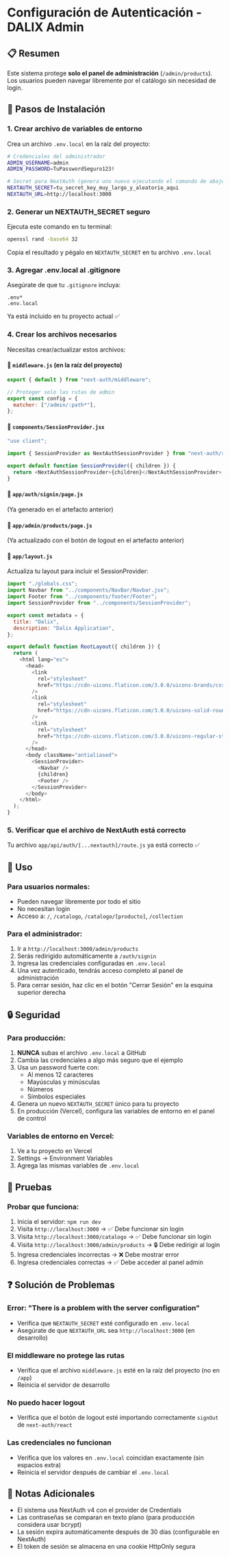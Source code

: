 # Configuración de Autenticación - DALIX Admin

## 📋 Resumen
Este sistema protege **solo el panel de administración** (`/admin/products`). Los usuarios pueden navegar libremente por el catálogo sin necesidad de login.

## 🔧 Pasos de Instalación

### 1. Crear archivo de variables de entorno

Crea un archivo `.env.local` en la raíz del proyecto:

```bash
# Credenciales del administrador
ADMIN_USERNAME=admin
ADMIN_PASSWORD=TuPasswordSeguro123!

# Secret para NextAuth (genera uno nuevo ejecutando el comando de abajo)
NEXTAUTH_SECRET=tu_secret_key_muy_largo_y_aleatorio_aqui
NEXTAUTH_URL=http://localhost:3000
```

### 2. Generar un NEXTAUTH_SECRET seguro

Ejecuta este comando en tu terminal:

```bash
openssl rand -base64 32
```

Copia el resultado y pégalo en `NEXTAUTH_SECRET` en tu archivo `.env.local`

### 3. Agregar .env.local al .gitignore

Asegúrate de que tu `.gitignore` incluya:

```
.env*
.env.local
```

Ya está incluido en tu proyecto actual ✅

### 4. Crear los archivos necesarios

Necesitas crear/actualizar estos archivos:

#### 📁 `middleware.js` (en la raíz del proyecto)
```javascript
export { default } from "next-auth/middleware";

// Proteger solo las rutas de admin
export const config = {
  matcher: ["/admin/:path*"],
};
```

#### 📁 `components/SessionProvider.jsx`
```javascript
"use client";

import { SessionProvider as NextAuthSessionProvider } from "next-auth/react";

export default function SessionProvider({ children }) {
  return <NextAuthSessionProvider>{children}</NextAuthSessionProvider>;
}
```

#### 📁 `app/auth/signin/page.js`
(Ya generado en el artefacto anterior)

#### 📁 `app/admin/products/page.js`
(Ya actualizado con el botón de logout en el artefacto anterior)

#### 📁 `app/layout.js`
Actualiza tu layout para incluir el SessionProvider:

```javascript
import "./globals.css";
import Navbar from "../components/NavBar/Navbar.jsx";
import Footer from "../components/footer/Footer";
import SessionProvider from "../components/SessionProvider";

export const metadata = {
  title: "Dalix",
  description: "Dalix Application",
};

export default function RootLayout({ children }) {
  return (
    <html lang="es">
      <head>
        <link
          rel="stylesheet"
          href="https://cdn-uicons.flaticon.com/3.0.0/uicons-brands/css/uicons-brands.css"
        />
        <link
          rel="stylesheet"
          href="https://cdn-uicons.flaticon.com/3.0.0/uicons-solid-rounded/css/uicons-solid-rounded.css"
        />
        <link
          rel="stylesheet"
          href="https://cdn-uicons.flaticon.com/3.0.0/uicons-regular-straight/css/uicons-regular-straight.css"
        />
      </head>
      <body className="antialiased">
        <SessionProvider>
          <Navbar />
          {children}
          <Footer />
        </SessionProvider>
      </body>
    </html>
  );
}
```

### 5. Verificar que el archivo de NextAuth está correcto

Tu archivo `app/api/auth/[...nextauth]/route.js` ya está correcto ✅

## 🚀 Uso

### Para usuarios normales:
- Pueden navegar libremente por todo el sitio
- No necesitan login
- Acceso a: `/`, `/catalogo`, `/catalogo/[producto]`, `/collection`

### Para el administrador:
1. Ir a `http://localhost:3000/admin/products`
2. Serás redirigido automáticamente a `/auth/signin`
3. Ingresa las credenciales configuradas en `.env.local`
4. Una vez autenticado, tendrás acceso completo al panel de administración
5. Para cerrar sesión, haz clic en el botón "Cerrar Sesión" en la esquina superior derecha

## 🔒 Seguridad

### Para producción:
1. **NUNCA** subas el archivo `.env.local` a GitHub
2. Cambia las credenciales a algo más seguro que el ejemplo
3. Usa un password fuerte con:
   - Al menos 12 caracteres
   - Mayúsculas y minúsculas
   - Números
   - Símbolos especiales
4. Genera un nuevo `NEXTAUTH_SECRET` único para tu proyecto
5. En producción (Vercel), configura las variables de entorno en el panel de control

### Variables de entorno en Vercel:
1. Ve a tu proyecto en Vercel
2. Settings → Environment Variables
3. Agrega las mismas variables de `.env.local`

## 🧪 Pruebas

### Probar que funciona:
1. Inicia el servidor: `npm run dev`
2. Visita `http://localhost:3000` → ✅ Debe funcionar sin login
3. Visita `http://localhost:3000/catalogo` → ✅ Debe funcionar sin login
4. Visita `http://localhost:3000/admin/products` → 🔒 Debe redirigir al login
5. Ingresa credenciales incorrectas → ❌ Debe mostrar error
6. Ingresa credenciales correctas → ✅ Debe acceder al panel admin

## ❓ Solución de Problemas

### Error: "There is a problem with the server configuration"
- Verifica que `NEXTAUTH_SECRET` esté configurado en `.env.local`
- Asegúrate de que `NEXTAUTH_URL` sea `http://localhost:3000` (en desarrollo)

### El middleware no protege las rutas
- Verifica que el archivo `middleware.js` esté en la raíz del proyecto (no en `/app`)
- Reinicia el servidor de desarrollo

### No puedo hacer logout
- Verifica que el botón de logout esté importando correctamente `signOut` de `next-auth/react`

### Las credenciales no funcionan
- Verifica que los valores en `.env.local` coincidan exactamente (sin espacios extra)
- Reinicia el servidor después de cambiar el `.env.local`

## 📝 Notas Adicionales

- El sistema usa NextAuth v4 con el provider de Credentials
- Las contraseñas se comparan en texto plano (para producción considera usar bcrypt)
- La sesión expira automáticamente después de 30 días (configurable en NextAuth)
- El token de sesión se almacena en una cookie HttpOnly segura
